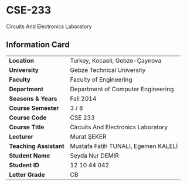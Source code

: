 # CSE-233
Circuits And Electronics Laboratory

## Information Card
| | |
| --- | --- |
| **Location** | Turkey, Kocaeli, Gebze-Çayırova |
| **University** | Gebze Technical University |
| **Faculty** | Faculty of Engineering |
| **Department** | Department of Computer Engineering |
| **Seasons & Years** | Fall 2014 |
| **Course Semester** | 3 / 8 |
| **Course Code** | CSE 233 |
| **Course Title** | Circuits And Electronics Laboratory |
| **Lecturer** | Murat ŞEKER |
| **Teaching Assistant** | Mustafa Fatih TUNALI, Egemen KALELİ |
| **Student Name** | Seyda Nur DEMIR |
| **Student ID** | 12 10 44 042 |
| **Letter Grade** | CB |
